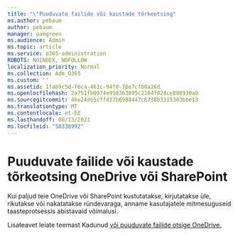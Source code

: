 ```yaml
---
title: "\"Puuduvate failide või kaustade tõrkeotsing"
ms.author: pebaum
author: pebaum
manager: pamgreen
ms.audience: Admin
ms.topic: article
ms.service: o365-administration
ROBOTS: NOINDEX, NOFOLLOW
localization_priority: Normal
ms.collection: Adm_O365
ms.custom: ''
ms.assetid: 1fab9c5d-f6ca-461c-94f0-76e7cfb8a26d
ms.openlocfilehash: 2a751fb0974e958363895c2164f824ce808930ab
ms.sourcegitcommit: 46e24d65cffd37b6988447c6738b3315303bbe13
ms.translationtype: MT
ms.contentlocale: et-EE
ms.lasthandoff: 08/13/2021
ms.locfileid: "58338992"
---
```

# <a name="troubleshooting-missing-files-or-folders-in-onedrive-or-sharepoint"></a>Puuduvate failide või kaustade tõrkeotsing OneDrive või SharePoint

Kui paljud teie OneDrive või SharePoint kustutatakse, kirjutatakse üle, rikutakse või nakatatakse ründevaraga, anname kasutajatele mitmesuguseid taasteprotsessis abistavaid võimalusi.

Lisateavet leiate teemast Kadunud [või puuduvate failide otsige OneDrive.](https://go.microsoft.com/fwlink/?linkid=2110768)